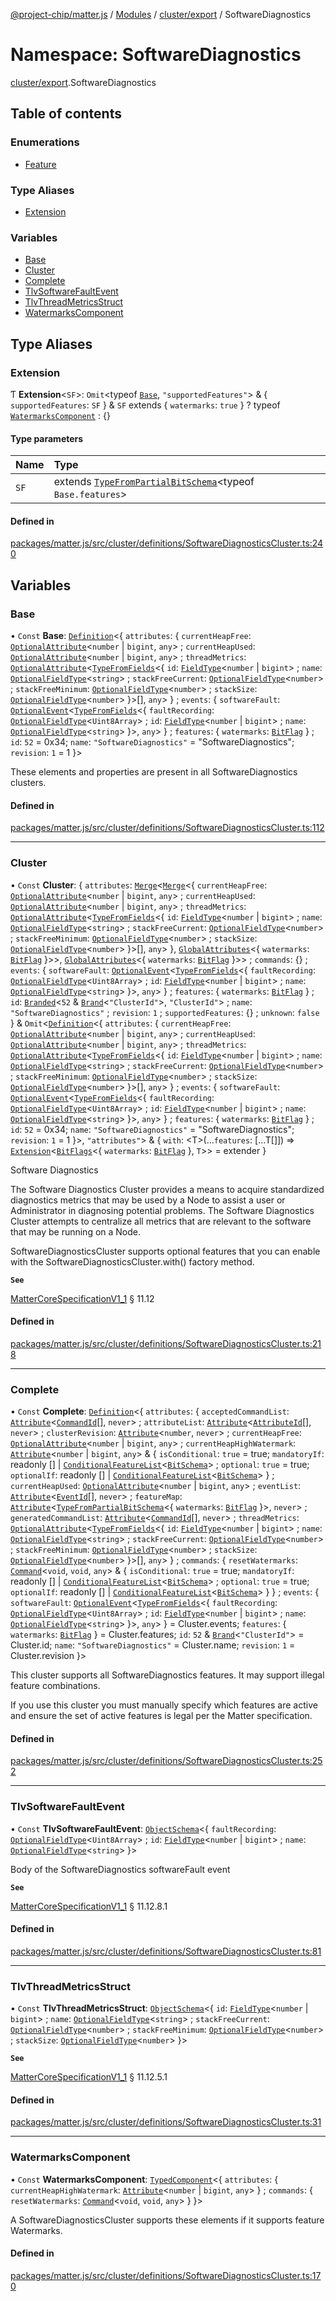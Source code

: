 [@project-chip/matter.js](../README.md) / [Modules](../modules.md) / [cluster/export](cluster_export.md) / SoftwareDiagnostics

# Namespace: SoftwareDiagnostics

[cluster/export](cluster_export.md).SoftwareDiagnostics

## Table of contents

### Enumerations

- [Feature](../enums/cluster_export.SoftwareDiagnostics.Feature.md)

### Type Aliases

- [Extension](cluster_export.SoftwareDiagnostics.md#extension)

### Variables

- [Base](cluster_export.SoftwareDiagnostics.md#base)
- [Cluster](cluster_export.SoftwareDiagnostics.md#cluster)
- [Complete](cluster_export.SoftwareDiagnostics.md#complete)
- [TlvSoftwareFaultEvent](cluster_export.SoftwareDiagnostics.md#tlvsoftwarefaultevent)
- [TlvThreadMetricsStruct](cluster_export.SoftwareDiagnostics.md#tlvthreadmetricsstruct)
- [WatermarksComponent](cluster_export.SoftwareDiagnostics.md#watermarkscomponent)

## Type Aliases

### Extension

Ƭ **Extension**<`SF`\>: `Omit`<typeof [`Base`](cluster_export.SoftwareDiagnostics.md#base), ``"supportedFeatures"``\> & { `supportedFeatures`: `SF`  } & `SF` extends { `watermarks`: ``true``  } ? typeof [`WatermarksComponent`](cluster_export.SoftwareDiagnostics.md#watermarkscomponent) : {}

#### Type parameters

| Name | Type |
| :------ | :------ |
| `SF` | extends [`TypeFromPartialBitSchema`](schema_export.md#typefrompartialbitschema)<typeof `Base.features`\> |

#### Defined in

[packages/matter.js/src/cluster/definitions/SoftwareDiagnosticsCluster.ts:240](https://github.com/project-chip/matter.js/blob/ac2c2688/packages/matter.js/src/cluster/definitions/SoftwareDiagnosticsCluster.ts#L240)

## Variables

### Base

• `Const` **Base**: [`Definition`](cluster_export.ClusterFactory.md#definition)<{ `attributes`: { `currentHeapFree`: [`OptionalAttribute`](cluster_export.md#optionalattribute)<`number` \| `bigint`, `any`\> ; `currentHeapUsed`: [`OptionalAttribute`](cluster_export.md#optionalattribute)<`number` \| `bigint`, `any`\> ; `threadMetrics`: [`OptionalAttribute`](cluster_export.md#optionalattribute)<[`TypeFromFields`](tlv_export.md#typefromfields)<{ `id`: [`FieldType`](../interfaces/tlv_export.FieldType.md)<`number` \| `bigint`\> ; `name`: [`OptionalFieldType`](../interfaces/tlv_export.OptionalFieldType.md)<`string`\> ; `stackFreeCurrent`: [`OptionalFieldType`](../interfaces/tlv_export.OptionalFieldType.md)<`number`\> ; `stackFreeMinimum`: [`OptionalFieldType`](../interfaces/tlv_export.OptionalFieldType.md)<`number`\> ; `stackSize`: [`OptionalFieldType`](../interfaces/tlv_export.OptionalFieldType.md)<`number`\>  }\>[], `any`\>  } ; `events`: { `softwareFault`: [`OptionalEvent`](cluster_export.md#optionalevent)<[`TypeFromFields`](tlv_export.md#typefromfields)<{ `faultRecording`: [`OptionalFieldType`](../interfaces/tlv_export.OptionalFieldType.md)<`Uint8Array`\> ; `id`: [`FieldType`](../interfaces/tlv_export.FieldType.md)<`number` \| `bigint`\> ; `name`: [`OptionalFieldType`](../interfaces/tlv_export.OptionalFieldType.md)<`string`\>  }\>, `any`\>  } ; `features`: { `watermarks`: [`BitFlag`](schema_export.md#bitflag-1)  } ; `id`: ``52`` = 0x34; `name`: ``"SoftwareDiagnostics"`` = "SoftwareDiagnostics"; `revision`: ``1`` = 1 }\>

These elements and properties are present in all SoftwareDiagnostics clusters.

#### Defined in

[packages/matter.js/src/cluster/definitions/SoftwareDiagnosticsCluster.ts:112](https://github.com/project-chip/matter.js/blob/ac2c2688/packages/matter.js/src/cluster/definitions/SoftwareDiagnosticsCluster.ts#L112)

___

### Cluster

• `Const` **Cluster**: { `attributes`: [`Merge`](util_export.md#merge)<[`Merge`](util_export.md#merge)<{ `currentHeapFree`: [`OptionalAttribute`](cluster_export.md#optionalattribute)<`number` \| `bigint`, `any`\> ; `currentHeapUsed`: [`OptionalAttribute`](cluster_export.md#optionalattribute)<`number` \| `bigint`, `any`\> ; `threadMetrics`: [`OptionalAttribute`](cluster_export.md#optionalattribute)<[`TypeFromFields`](tlv_export.md#typefromfields)<{ `id`: [`FieldType`](../interfaces/tlv_export.FieldType.md)<`number` \| `bigint`\> ; `name`: [`OptionalFieldType`](../interfaces/tlv_export.OptionalFieldType.md)<`string`\> ; `stackFreeCurrent`: [`OptionalFieldType`](../interfaces/tlv_export.OptionalFieldType.md)<`number`\> ; `stackFreeMinimum`: [`OptionalFieldType`](../interfaces/tlv_export.OptionalFieldType.md)<`number`\> ; `stackSize`: [`OptionalFieldType`](../interfaces/tlv_export.OptionalFieldType.md)<`number`\>  }\>[], `any`\>  }, [`GlobalAttributes`](cluster_export.md#globalattributes-1)<{ `watermarks`: [`BitFlag`](schema_export.md#bitflag-1)  }\>\>, [`GlobalAttributes`](cluster_export.md#globalattributes-1)<{ `watermarks`: [`BitFlag`](schema_export.md#bitflag-1)  }\>\> ; `commands`: {} ; `events`: { `softwareFault`: [`OptionalEvent`](cluster_export.md#optionalevent)<[`TypeFromFields`](tlv_export.md#typefromfields)<{ `faultRecording`: [`OptionalFieldType`](../interfaces/tlv_export.OptionalFieldType.md)<`Uint8Array`\> ; `id`: [`FieldType`](../interfaces/tlv_export.FieldType.md)<`number` \| `bigint`\> ; `name`: [`OptionalFieldType`](../interfaces/tlv_export.OptionalFieldType.md)<`string`\>  }\>, `any`\>  } ; `features`: { `watermarks`: [`BitFlag`](schema_export.md#bitflag-1)  } ; `id`: [`Branded`](util_export.md#branded)<``52`` & [`Brand`](util_export.md#brand)<``"ClusterId"``\>, ``"ClusterId"``\> ; `name`: ``"SoftwareDiagnostics"`` ; `revision`: ``1`` ; `supportedFeatures`: {} ; `unknown`: ``false``  } & `Omit`<[`Definition`](cluster_export.ClusterFactory.md#definition)<{ `attributes`: { `currentHeapFree`: [`OptionalAttribute`](cluster_export.md#optionalattribute)<`number` \| `bigint`, `any`\> ; `currentHeapUsed`: [`OptionalAttribute`](cluster_export.md#optionalattribute)<`number` \| `bigint`, `any`\> ; `threadMetrics`: [`OptionalAttribute`](cluster_export.md#optionalattribute)<[`TypeFromFields`](tlv_export.md#typefromfields)<{ `id`: [`FieldType`](../interfaces/tlv_export.FieldType.md)<`number` \| `bigint`\> ; `name`: [`OptionalFieldType`](../interfaces/tlv_export.OptionalFieldType.md)<`string`\> ; `stackFreeCurrent`: [`OptionalFieldType`](../interfaces/tlv_export.OptionalFieldType.md)<`number`\> ; `stackFreeMinimum`: [`OptionalFieldType`](../interfaces/tlv_export.OptionalFieldType.md)<`number`\> ; `stackSize`: [`OptionalFieldType`](../interfaces/tlv_export.OptionalFieldType.md)<`number`\>  }\>[], `any`\>  } ; `events`: { `softwareFault`: [`OptionalEvent`](cluster_export.md#optionalevent)<[`TypeFromFields`](tlv_export.md#typefromfields)<{ `faultRecording`: [`OptionalFieldType`](../interfaces/tlv_export.OptionalFieldType.md)<`Uint8Array`\> ; `id`: [`FieldType`](../interfaces/tlv_export.FieldType.md)<`number` \| `bigint`\> ; `name`: [`OptionalFieldType`](../interfaces/tlv_export.OptionalFieldType.md)<`string`\>  }\>, `any`\>  } ; `features`: { `watermarks`: [`BitFlag`](schema_export.md#bitflag-1)  } ; `id`: ``52`` = 0x34; `name`: ``"SoftwareDiagnostics"`` = "SoftwareDiagnostics"; `revision`: ``1`` = 1 }\>, ``"attributes"``\> & { `with`: <T\>(...`features`: [...T[]]) => [`Extension`](cluster_export.SoftwareDiagnostics.md#extension)<[`BitFlags`](schema_export.md#bitflags)<{ `watermarks`: [`BitFlag`](schema_export.md#bitflag-1)  }, `T`\>\> = extender }

Software Diagnostics

The Software Diagnostics Cluster provides a means to acquire standardized diagnostics metrics that may be used
by a Node to assist a user or Administrator in diagnosing potential problems. The Software Diagnostics Cluster
attempts to centralize all metrics that are relevant to the software that may be running on a Node.

SoftwareDiagnosticsCluster supports optional features that you can enable with the
SoftwareDiagnosticsCluster.with() factory method.

**`See`**

[MatterCoreSpecificationV1_1](../interfaces/spec_export.MatterCoreSpecificationV1_1.md) § 11.12

#### Defined in

[packages/matter.js/src/cluster/definitions/SoftwareDiagnosticsCluster.ts:218](https://github.com/project-chip/matter.js/blob/ac2c2688/packages/matter.js/src/cluster/definitions/SoftwareDiagnosticsCluster.ts#L218)

___

### Complete

• `Const` **Complete**: [`Definition`](cluster_export.ClusterFactory.md#definition)<{ `attributes`: { `acceptedCommandList`: [`Attribute`](cluster_export.md#attribute)<[`CommandId`](datatype_export.md#commandid)[], `never`\> ; `attributeList`: [`Attribute`](cluster_export.md#attribute)<[`AttributeId`](datatype_export.md#attributeid)[], `never`\> ; `clusterRevision`: [`Attribute`](cluster_export.md#attribute)<`number`, `never`\> ; `currentHeapFree`: [`OptionalAttribute`](cluster_export.md#optionalattribute)<`number` \| `bigint`, `any`\> ; `currentHeapHighWatermark`: [`Attribute`](cluster_export.md#attribute)<`number` \| `bigint`, `any`\> & { `isConditional`: ``true`` = true; `mandatoryIf`: readonly [] \| [`ConditionalFeatureList`](cluster_export.md#conditionalfeaturelist)<[`BitSchema`](schema_export.md#bitschema)\> ; `optional`: ``true`` = true; `optionalIf`: readonly [] \| [`ConditionalFeatureList`](cluster_export.md#conditionalfeaturelist)<[`BitSchema`](schema_export.md#bitschema)\>  } ; `currentHeapUsed`: [`OptionalAttribute`](cluster_export.md#optionalattribute)<`number` \| `bigint`, `any`\> ; `eventList`: [`Attribute`](cluster_export.md#attribute)<[`EventId`](datatype_export.md#eventid)[], `never`\> ; `featureMap`: [`Attribute`](cluster_export.md#attribute)<[`TypeFromPartialBitSchema`](schema_export.md#typefrompartialbitschema)<{ `watermarks`: [`BitFlag`](schema_export.md#bitflag-1)  }\>, `never`\> ; `generatedCommandList`: [`Attribute`](cluster_export.md#attribute)<[`CommandId`](datatype_export.md#commandid)[], `never`\> ; `threadMetrics`: [`OptionalAttribute`](cluster_export.md#optionalattribute)<[`TypeFromFields`](tlv_export.md#typefromfields)<{ `id`: [`FieldType`](../interfaces/tlv_export.FieldType.md)<`number` \| `bigint`\> ; `name`: [`OptionalFieldType`](../interfaces/tlv_export.OptionalFieldType.md)<`string`\> ; `stackFreeCurrent`: [`OptionalFieldType`](../interfaces/tlv_export.OptionalFieldType.md)<`number`\> ; `stackFreeMinimum`: [`OptionalFieldType`](../interfaces/tlv_export.OptionalFieldType.md)<`number`\> ; `stackSize`: [`OptionalFieldType`](../interfaces/tlv_export.OptionalFieldType.md)<`number`\>  }\>[], `any`\>  } ; `commands`: { `resetWatermarks`: [`Command`](cluster_export.md#command)<`void`, `void`, `any`\> & { `isConditional`: ``true`` = true; `mandatoryIf`: readonly [] \| [`ConditionalFeatureList`](cluster_export.md#conditionalfeaturelist)<[`BitSchema`](schema_export.md#bitschema)\> ; `optional`: ``true`` = true; `optionalIf`: readonly [] \| [`ConditionalFeatureList`](cluster_export.md#conditionalfeaturelist)<[`BitSchema`](schema_export.md#bitschema)\>  }  } ; `events`: { `softwareFault`: [`OptionalEvent`](cluster_export.md#optionalevent)<[`TypeFromFields`](tlv_export.md#typefromfields)<{ `faultRecording`: [`OptionalFieldType`](../interfaces/tlv_export.OptionalFieldType.md)<`Uint8Array`\> ; `id`: [`FieldType`](../interfaces/tlv_export.FieldType.md)<`number` \| `bigint`\> ; `name`: [`OptionalFieldType`](../interfaces/tlv_export.OptionalFieldType.md)<`string`\>  }\>, `any`\>  } = Cluster.events; `features`: { `watermarks`: [`BitFlag`](schema_export.md#bitflag-1)  } = Cluster.features; `id`: ``52`` & [`Brand`](util_export.md#brand)<``"ClusterId"``\> = Cluster.id; `name`: ``"SoftwareDiagnostics"`` = Cluster.name; `revision`: ``1`` = Cluster.revision }\>

This cluster supports all SoftwareDiagnostics features. It may support illegal feature combinations.

If you use this cluster you must manually specify which features are active and ensure the set of active
features is legal per the Matter specification.

#### Defined in

[packages/matter.js/src/cluster/definitions/SoftwareDiagnosticsCluster.ts:252](https://github.com/project-chip/matter.js/blob/ac2c2688/packages/matter.js/src/cluster/definitions/SoftwareDiagnosticsCluster.ts#L252)

___

### TlvSoftwareFaultEvent

• `Const` **TlvSoftwareFaultEvent**: [`ObjectSchema`](../classes/tlv_export.ObjectSchema.md)<{ `faultRecording`: [`OptionalFieldType`](../interfaces/tlv_export.OptionalFieldType.md)<`Uint8Array`\> ; `id`: [`FieldType`](../interfaces/tlv_export.FieldType.md)<`number` \| `bigint`\> ; `name`: [`OptionalFieldType`](../interfaces/tlv_export.OptionalFieldType.md)<`string`\>  }\>

Body of the SoftwareDiagnostics softwareFault event

**`See`**

[MatterCoreSpecificationV1_1](../interfaces/spec_export.MatterCoreSpecificationV1_1.md) § 11.12.8.1

#### Defined in

[packages/matter.js/src/cluster/definitions/SoftwareDiagnosticsCluster.ts:81](https://github.com/project-chip/matter.js/blob/ac2c2688/packages/matter.js/src/cluster/definitions/SoftwareDiagnosticsCluster.ts#L81)

___

### TlvThreadMetricsStruct

• `Const` **TlvThreadMetricsStruct**: [`ObjectSchema`](../classes/tlv_export.ObjectSchema.md)<{ `id`: [`FieldType`](../interfaces/tlv_export.FieldType.md)<`number` \| `bigint`\> ; `name`: [`OptionalFieldType`](../interfaces/tlv_export.OptionalFieldType.md)<`string`\> ; `stackFreeCurrent`: [`OptionalFieldType`](../interfaces/tlv_export.OptionalFieldType.md)<`number`\> ; `stackFreeMinimum`: [`OptionalFieldType`](../interfaces/tlv_export.OptionalFieldType.md)<`number`\> ; `stackSize`: [`OptionalFieldType`](../interfaces/tlv_export.OptionalFieldType.md)<`number`\>  }\>

**`See`**

[MatterCoreSpecificationV1_1](../interfaces/spec_export.MatterCoreSpecificationV1_1.md) § 11.12.5.1

#### Defined in

[packages/matter.js/src/cluster/definitions/SoftwareDiagnosticsCluster.ts:31](https://github.com/project-chip/matter.js/blob/ac2c2688/packages/matter.js/src/cluster/definitions/SoftwareDiagnosticsCluster.ts#L31)

___

### WatermarksComponent

• `Const` **WatermarksComponent**: [`TypedComponent`](../interfaces/cluster_export.ClusterFactory.TypedComponent.md)<{ `attributes`: { `currentHeapHighWatermark`: [`Attribute`](cluster_export.md#attribute)<`number` \| `bigint`, `any`\>  } ; `commands`: { `resetWatermarks`: [`Command`](cluster_export.md#command)<`void`, `void`, `any`\>  }  }\>

A SoftwareDiagnosticsCluster supports these elements if it supports feature Watermarks.

#### Defined in

[packages/matter.js/src/cluster/definitions/SoftwareDiagnosticsCluster.ts:170](https://github.com/project-chip/matter.js/blob/ac2c2688/packages/matter.js/src/cluster/definitions/SoftwareDiagnosticsCluster.ts#L170)
